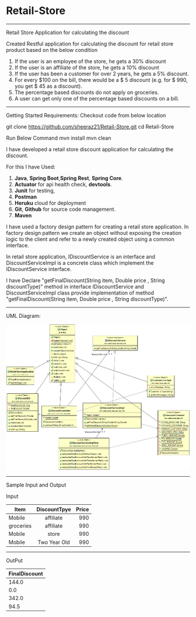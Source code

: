 # Retail-Store
_____________________________________________________________________________________________________________________________________
Retail Store Application for calculating the discount 

Created Restful application for calculating the discount for retail store product based on the below condition 

1. If the user is an employee of the store, he gets a 30% discount
2. If the user is an affiliate of the store, he gets a 10% discount
3. If the user has been a customer for over 2 years, he gets a 5% discount.
4. For every $100 on the bill, there would be a $ 5 discount (e.g. for $ 990, you get $ 45
as a discount).
5. The percentage based discounts do not apply on groceries.
6. A user can get only one of the percentage based discounts on a bill.

_________________________________________________________________________________________________________________

Getting Started
Requirements:
Checkout code from below location

git clone https://github.com/sheeraz21/Retail-Store.git
cd Retail-Store

Run Below Command 
mvn install
mvn clean

I have developed a retail store discount application for calculating the discount.

For this I have Used:
1. **Java**, **Spring Boot**,**Spring Rest**, **Spring Core**.
2. **Actuator** for api health check, **devtools**. 
3. **Junit** for testing,
4. **Postman**
5. **Heruku** cloud for deployment
6. **Git**, **Github** for source code management.
7. **Maven**

I have used a factory design pattern for creating a retail store application. In factory design pattern we create an object without exposing the creation logic to the client and refer to a newly created object using a common interface.

In retail store application, IDiscountService is an interface and DiscountServiceImpl is a concrete class which implement the IDiscountService interface.

I have  Declare  "getFinalDiscount(String item, Double price , String discountType)" method  in interface IDiscountService and  DiscountServiceImpl  class provide implementation of method  "getFinalDiscount(String item, Double price , String discountType)".
_____________________________________________________________________________________________________________________________________

UML Diagram:

![UML DIAGRAM](https://github.com/sheeraz21/Retail-Store/blob/master/retail-storeapp.png)

_________________________________________________________________________________________________________________
Sample Input and Output 

Input
				              
| Item        | DiscountTpye  | Price |
| ------------|:-------------:| -----:|
| Mobile      | affiliate     |990 |
| groceries   | affiliate     |990 |
| Mobile      | store         |990 |
| Mobile      | Two Year Old  |990 |
________________________________________________________________________________________________________________

OutPut

| FinalDiscount | 
| ------------- |
| 144.0  |
| 0.0    | 
| 342.0  | 
| 94.5   | 


